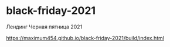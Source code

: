 # black-friday-2021
Лендинг Черная пятница 2021

https://maximum454.github.io/black-friday-2021/build/index.html

